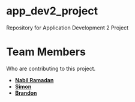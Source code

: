 # app_dev2_project

Repository for Application Development 2 Project

# Team Members
Who are contributing to this project.

- **[Nabil Ramadan](https://github.com/Nabil-Rn)**
- **[Simon](https://github.com/simonmenard1738)**
- **[Brandon](https://github.com/Brandon-JP)**


